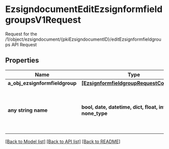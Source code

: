 # EzsigndocumentEditEzsignformfieldgroupsV1Request

Request for the /1/object/ezsigndocument/{pkiEzsigndocumentID}/editEzsignformfieldgroups API Request

## Properties
Name | Type | Description | Notes
------------ | ------------- | ------------- | -------------
**a_obj_ezsignformfieldgroup** | [**[EzsignformfieldgroupRequestCompound]**](EzsignformfieldgroupRequestCompound.md) |  | 
**any string name** | **bool, date, datetime, dict, float, int, list, str, none_type** | any string name can be used but the value must be the correct type | [optional]

[[Back to Model list]](../README.md#documentation-for-models) [[Back to API list]](../README.md#documentation-for-api-endpoints) [[Back to README]](../README.md)


